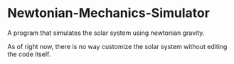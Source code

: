 Newtonian-Mechanics-Simulator
=============================

A program that simulates the solar system using newtonian gravity.

As of right now, there is no way customize the solar system without editing the code itself.

